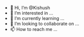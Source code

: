 - 👋 Hi, I’m @Kishush
- 👀 I’m interested in ...
- 🌱 I’m currently learning ...
- 💞️ I’m looking to collaborate on ...
- 📫 How to reach me ...

<!---
Kishush/Kishush is a ✨ special ✨ repository because its `README.md` (this file) appears on your GitHub profile.
You can click the Preview link to take a look at your changes.
--->
